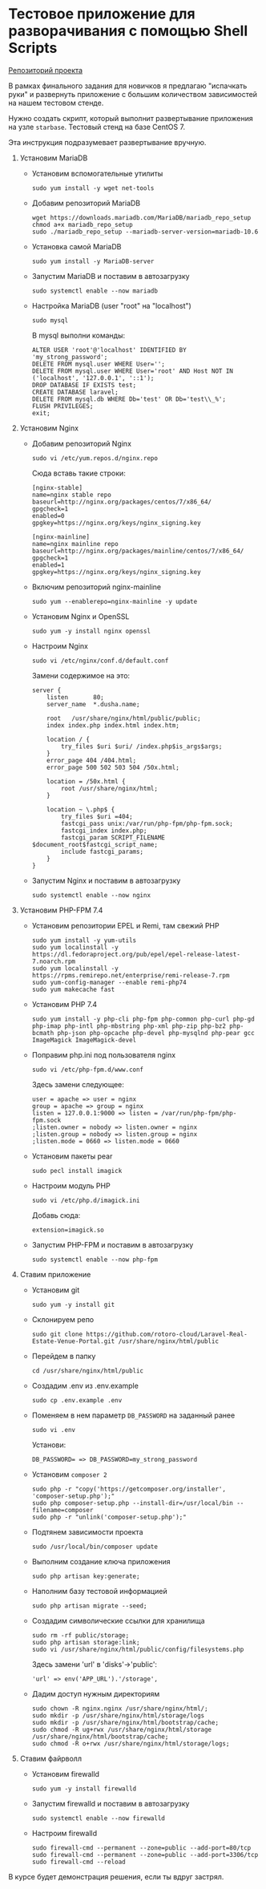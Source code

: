 # Тестовое приложение для разворачивания с помощью Shell Scripts

[Репозиторий проекта](https://github.com/rotoro-cloud/Laravel-Real-Estate-Venue-Portal)

В рамках финального задания для новичков я предлагаю "испачкать руки" и развернуть приложение с большим количеством зависимостей на нашем тестовом стенде.

Нужно создать скрипт, который выполнит развертывание приложения на узле `starbase`. Тестовый стенд на базе CentOS 7.

Эта инструкция подразумевает развертывание вручную.

1. Установим MariaDB
    - Установим вспомогательные утилиты
      ```
      sudo yum install -y wget net-tools
      ```
    - Добавим репозиторий MariaDB
      ```
      wget https://downloads.mariadb.com/MariaDB/mariadb_repo_setup
      chmod a+x mariadb_repo_setup 
      sudo ./mariadb_repo_setup --mariadb-server-version=mariadb-10.6
      ```
    - Установка самой MariaDB
      ```
      sudo yum install -y MariaDB-server
      ```
    - Запустим MariaDB и поставим в автозагрузку
      ```
      sudo systemctl enable --now mariadb
      ```
    - Настройка MariaDB (user "root" на "localhost")
      ```
      sudo mysql
      ```
      В mysql выполни команды:
      ```
      ALTER USER 'root'@'localhost' IDENTIFIED BY 'my_strong_password';
      DELETE FROM mysql.user WHERE User='';
      DELETE FROM mysql.user WHERE User='root' AND Host NOT IN ('localhost', '127.0.0.1', '::1');
      DROP DATABASE IF EXISTS test;
      CREATE DATABASE laravel;
      DELETE FROM mysql.db WHERE Db='test' OR Db='test\\_%';
      FLUSH PRIVILEGES;
      exit;
      ```

2. Установим Nginx 
    - Добавим репозиторий Nginx
      ```
      sudo vi /etc/yum.repos.d/nginx.repo
      ```
      Сюда вставь такие строки:
      ```
      [nginx-stable]
      name=nginx stable repo
      baseurl=http://nginx.org/packages/centos/7/x86_64/
      gpgcheck=1
      enabled=0
      gpgkey=https://nginx.org/keys/nginx_signing.key
 
      [nginx-mainline]
      name=nginx mainline repo
      baseurl=http://nginx.org/packages/mainline/centos/7/x86_64/
      gpgcheck=1
      enabled=1
      gpgkey=https://nginx.org/keys/nginx_signing.key
      ```
    - Включим репозиторий nginx-mainline
      ```
      sudo yum --enablerepo=nginx-mainline -y update
      ```
    - Установим Nginx и OpenSSL
      ```
      sudo yum -y install nginx openssl
      ```
    - Настроим Nginx
      ```
      sudo vi /etc/nginx/conf.d/default.conf
      ```
      Замени содержимое на это:
      ```
      server {
          listen       80;
          server_name  *.dusha.name;

          root   /usr/share/nginx/html/public/public;
          index index.php index.html index.htm;

          location / {
              try_files $uri $uri/ /index.php$is_args$args;
          }
          error_page 404 /404.html;
          error_page 500 502 503 504 /50x.html;

          location = /50x.html {
              root /usr/share/nginx/html;
          }

          location ~ \.php$ {
              try_files $uri =404;
              fastcgi_pass unix:/var/run/php-fpm/php-fpm.sock;
              fastcgi_index index.php;
              fastcgi_param SCRIPT_FILENAME $document_root$fastcgi_script_name;
              include fastcgi_params;
          }
      }
      ```
    - Запустим Nginx и поставим в автозагрузку
      ```
      sudo systemctl enable --now nginx
      ```

3. Установим PHP-FPM 7.4
    - Установим репозитории EPEL и Remi, там свежий PHP
      ```
      sudo yum install -y yum-utils
      sudo yum localinstall -y https://dl.fedoraproject.org/pub/epel/epel-release-latest-7.noarch.rpm
      sudo yum localinstall -y https://rpms.remirepo.net/enterprise/remi-release-7.rpm
      sudo yum-config-manager --enable remi-php74
      sudo yum makecache fast
      ```
    - Установим PHP 7.4
      ```
      sudo yum install -y php-cli php-fpm php-common php-curl php-gd php-imap php-intl php-mbstring php-xml php-zip php-bz2 php-bcmath php-json php-opcache php-devel php-mysqlnd php-pear gcc ImageMagick ImageMagick-devel
      ```
    - Поправим php.ini под пользователя nginx
      ```
      sudo vi /etc/php-fpm.d/www.conf
      ```
      Здесь замени следующее:
      ```
      user = apache => user = nginx
      group = apache => group = nginx
      listen = 127.0.0.1:9000 => listen = /var/run/php-fpm/php-fpm.sock
      ;listen.owner = nobody => listen.owner = nginx
      ;listen.group = nobody => listen.group = nginx
      ;listen.mode = 0660 => listen.mode = 0660
      ```
    - Установим пакеты pear
      ```
      sudo pecl install imagick
      ```
    - Настроим модуль PHP
      ```
      sudo vi /etc/php.d/imagick.ini
      ```
      Добавь сюда:
      ```
      extension=imagick.so
      ```
    - Запустим PHP-FPM и поставим в автозагрузку
      ```
      sudo systemctl enable --now php-fpm
      ```
     
4. Ставим приложение
    - Установим git
      ```
      sudo yum -y install git
      ```
    - Склонируем репо
      ```
      sudo git clone https://github.com/rotoro-cloud/Laravel-Real-Estate-Venue-Portal.git /usr/share/nginx/html/public
      ```
    - Перейдем в папку
      ```
      cd /usr/share/nginx/html/public
      ```
    - Создадим .env из .env.example
      ```
      sudo cp .env.example .env
      ```
    - Поменяем в нем параметр `DB_PASSWORD` на заданный ранее
      ```
      sudo vi .env
      ```
      Установи:
      ```
      DB_PASSWORD= => DB_PASSWORD=my_strong_password
      ```
    - Установим `composer 2`
      ```
      sudo php -r "copy('https://getcomposer.org/installer', 'composer-setup.php');"
      sudo php composer-setup.php --install-dir=/usr/local/bin --filename=composer
      sudo php -r "unlink('composer-setup.php');"
      ```
    - Подтянем зависимости проекта 
      ```
      sudo /usr/local/bin/composer update
      ```
    - Выполним создание ключа приложения 
      ```
      sudo php artisan key:generate;
      ```
    - Наполним базу тестовой информацией
      ```
      sudo php artisan migrate --seed;
      ```
    - Создадим символические ссылки для хранилища 
      ```
      sudo rm -rf public/storage; 
      sudo php artisan storage:link;
      sudo vi /usr/share/nginx/html/public/config/filesystems.php
      ```
      Здесь замени 'url' в 'disks'->'public':
      ```
      'url' => env('APP_URL').'/storage',
      ```
    - Дадим доступ нужным директориям
      ```
      sudo chown -R nginx.nginx /usr/share/nginx/html/;
      sudo mkdir -p /usr/share/nginx/html/storage/logs
      sudo mkdir -p /usr/share/nginx/html/bootstrap/cache;
      sudo chmod -R ug+rwx /usr/share/nginx/html/storage /usr/share/nginx/html/bootstrap/cache;
      sudo chmod -R o+rwx /usr/share/nginx/html/storage/logs;
      ```
      
5. Ставим файрволл
    - Установим firewalld
      ```
      sudo yum -y install firewalld
      ```
    - Запустим firewalld и поставим в автозагрузку
      ```
      sudo systemctl enable --now firewalld
      ```
    - Настроим firewalld
      ```
      sudo firewall-cmd --permanent --zone=public --add-port=80/tcp
      sudo firewall-cmd --permanent --zone=public --add-port=3306/tcp
      sudo firewall-cmd --reload
      ```

В курсе будет демонстрация решения, если ты вдруг застрял.
